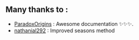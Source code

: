 ## Many thanks to :

* [ParadoxOrigins](https://github.com/ParadoxOrigins) : Awesome documentation ✨✨✨.
* [nathanial292](https://github.com/nathanial292) : Improved seasons method
